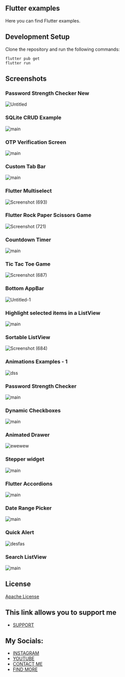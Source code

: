 ## Flutter examples

Here you can find Flutter examples.

## Development Setup
Clone the repository and run the following commands:
```
flutter pub get
flutter run
```

## Screenshots

### Password Strength Checker New
![Untitled](https://github.com/AmirBayat0/Flutter_examples/assets/91388754/bb6b73ef-2f15-4df9-9925-4103a928a38d)

### SQLite CRUD Example
![main](https://user-images.githubusercontent.com/91388754/193295449-8b7c6066-f10a-4fb0-9fb2-bc100b1a8722.png)

### OTP Verification Screen
![main](https://user-images.githubusercontent.com/91388754/190915199-f6eb2ef4-fc96-4d1d-9110-1e03b0b54378.png)

### Custom Tab Bar
![main](https://user-images.githubusercontent.com/91388754/209634563-902afe8e-c591-4920-a468-405e63e3d8e5.png)

### Flutter Multiselect
![Screenshot (693)](https://github.com/AmirBayat0/Flutter_examples/assets/91388754/971ab5e6-4e27-49e2-affb-d127fb693428)

### Flutter Rock Paper Scissors Game
![Screenshot (721)](https://github.com/AmirBayat0/Flutter_examples/assets/91388754/38d475e0-3789-47e5-830c-3d4e053a9294)

### Countdown Timer
![main](https://user-images.githubusercontent.com/91388754/198369023-1145c1c4-c1e0-4540-afaa-4f59cb6c63a0.png)

### Tic Tac Toe Game
![Screenshot (687)](https://github.com/AmirBayat0/Flutter_examples/assets/91388754/ca69f598-1b44-4d6b-a645-a850cbc7423c)

### Bottom AppBar
![Untitled-1](https://user-images.githubusercontent.com/91388754/219851156-1a6a1901-7731-43d8-b902-37ffb16034da.png)

### Highlight selected items in a ListView
![main](https://user-images.githubusercontent.com/91388754/194743462-f89393e7-cb1d-427e-ab77-ad55581fe265.png)

### Sortable ListView 
![Screenshot (684)](https://github.com/AmirBayat0/Flutter_examples/assets/91388754/f5702e22-d591-46a4-93c3-1236b34e7849)

### Animations Examples - 1
![dss](https://user-images.githubusercontent.com/91388754/223756010-62191df4-db7c-4adc-9185-a466a05d8231.png)

### Password Strength Checker
![main](https://user-images.githubusercontent.com/91388754/189608510-2dc918af-c5e2-480c-8737-64fe63f68198.png)

### Dynamic Checkboxes
![main](https://user-images.githubusercontent.com/91388754/196469404-0146576c-852e-48ff-8423-f976d9e63cff.png)

### Animated Drawer
![ewewew](https://user-images.githubusercontent.com/91388754/222496252-1437f07b-a43f-465d-9ac4-78aa3e6d8cba.gif)

### Stepper widget
![main](https://user-images.githubusercontent.com/91388754/189622886-9d93b9be-e790-421f-a1fb-cda86eebd2a6.png)

### Flutter Accordions 
![main](https://user-images.githubusercontent.com/91388754/196024137-7159c296-1ff6-4bd7-a0b8-4ca7d7af1a98.png)

### Date Range Picker
![main](https://user-images.githubusercontent.com/91388754/189640363-89366b12-0b02-4559-bce2-cbc7492b6f41.png)

### Quick Alert
![desfas](https://user-images.githubusercontent.com/91388754/200108063-806cc26e-42ef-42c4-8173-b7e385e52af7.jpg)

### Search ListView
![main](https://user-images.githubusercontent.com/91388754/190403689-ddd2a35c-be7f-4f9f-a385-d899a64a7769.png)


## License
[Apache License](LICENSE)

## This link allows you to support me
* [SUPPORT](https://www.buymeacoffee.com/AmirBayat)

## My Socials:
* [INSTAGRAM](https://www.instagram.com/codewithflexz)
* [YOUTUBE]( https://www.youtube.com/c/ProgrammingWithFlexZ)
* [CONTACT ME](https://amirbayat.dev@gmail.com)
* [FIND MORE](https://zaap.bio/CodeWithFlexz)




